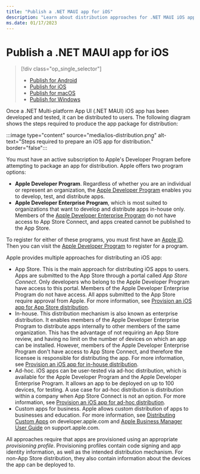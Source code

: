 ```yaml
---
title: "Publish a .NET MAUI app for iOS"
description: "Learn about distribution approaches for .NET MAUI iOS apps."
ms.date: 01/17/2023
---
```


# Publish a .NET MAUI app for iOS

> [!div class="op_single_selector"]
>
> - [Publish for Android](../../android/deployment/overview.md)
> - [Publish for iOS](index.md)
> - [Publish for macOS](../../macos/deployment/overview.md)
> - [Publish for Windows](../../windows/deployment/overview.md)

Once a .NET Multi-platform App UI (.NET MAUI) iOS app has been developed and tested, it can be distributed to users. The following diagram shows the steps required to produce the app package for distribution:

:::image type="content" source="media/ios-distribution.png" alt-text="Steps required to prepare an iOS app for distribution." border="false":::

You must have an active subscription to Apple's Developer Program before attempting to package an app for distribution. Apple offers two program options:

- **Apple Developer Program**. Regardless of whether you are an individual or represent an organization, the [Apple Developer Program](https://developer.apple.com/programs/) enables you to develop, test, and distribute apps.
- **Apple Developer Enterprise Program**, which is most suited to organizations that want to develop and distribute apps in-house only. Members of the [Apple Developer Enterprise Program](https://developer.apple.com/programs/enterprise/) do not have access to App Store Connect, and apps created cannot be published to the App Store.

To register for either of these programs, you must first have an [Apple ID](https://appleid.apple.com/). Then you can visit the [Apple Developer Program](https://developer.apple.com/programs/enroll/) to register for a program.

Apple provides multiple approaches for distributing an iOS app:

- App Store. This is the main approach for distributing iOS apps to users. Apps are submitted to the App Store through a portal called *App Store Connect*. Only developers who belong to the Apple Developer Program have access to this portal. Members of the Apple Developer Enterprise Program do not have access. All apps submitted to the App Store require approval from Apple. For more information, see [Provision an iOS app for App Store distribution](app-store.md).
- In-house. This distribution mechanism is also known as enterprise distribution. It enables members of the Apple Developer Enterprise Program to distribute apps internally to other members of the same organization. This has the advantage of not requiring an App Store review, and having no limit on the number of devices on which an app can be installed. However, members of the Apple Developer Enterprise Program don't have access to App Store Connect, and therefore the licensee is responsible for distributing the app. For more information, see [Provision an iOS app for in-house distribution](in-house.md).
- Ad-hoc. iOS apps can be user-tested via ad-hoc distribution, which is available for the Apple Developer Program and the Apple Developer Enterprise Program. It allows an app to be deployed on up to 100 devices, for testing. A use case for ad-hoc distribution is distribution within a company when App Store Connect is not an option. For more information, see [Provision an iOS app for ad-hoc distribution](ad-hoc.md).
- Custom apps for business. Apple allows custom distribution of apps to businesses and education. For more information, see [Distributing Custom Apps](https://developer.apple.com/custom-apps/) on developer.apple.com and [Apple Business Manager User Guide](https://support.apple.com/guide/apple-business-manager/welcome/web) on support.apple.com.

All approaches require that apps are provisioned using an appropriate *provisioning profile*. Provisioning profiles contain code signing and app identity information, as well as the intended distribution mechanism. For non-App Store distribution, they also contain information about the devices the app can be deployed to.
